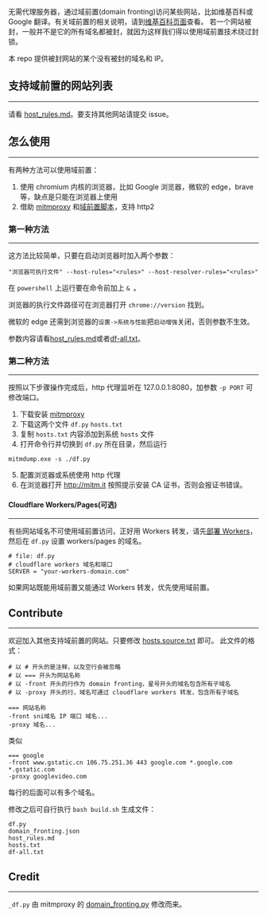 无需代理服务器，通过域前置(domain fronting)访问某些网站，比如维基百科或 Google 翻译。有关域前置的相关说明，请到[维基百科页面][wiki-df]查看。
若一个网站被封，一般并不是它的所有域名都被封，就因为这样我们得以使用域前置技术绕过封锁。

本 repo 提供被封网站的某个没有被封的域名和 IP。

## 支持域前置的网站列表
---
请看 [host_rules.md][rules]。要支持其他网站请提交 issue。


## 怎么使用
---
有两种方法可以使用域前置：

1. 使用 chromium 内核的浏览器，比如 Google 浏览器，微软的 edge，brave等，缺点是只能在浏览器上使用
2. 借助 [mitmproxy][mitm] 和[域前置脚本][df-py]，支持 http2


### 第一种方法
---
这方法比较简单，只要在启动浏览器时加入两个参数：
```
"浏览器可执行文件" --host-rules="<rules>" --host-resolver-rules="<rules>"
```
在 `powershell` 上运行要在命令前加上 `& `。

浏览器的执行文件路径可在浏览器打开 `chrome://version` 找到。

微软的 edge 还需到浏览器的`设置->系统与性能`把`启动增强`关闭，否则参数不生效。

参数内容请看[host_rules.md][rules]或者[df-all.txt][df-all]。


### 第二种方法
---
按照以下步骤操作完成后，http 代理监听在 127.0.0.1:8080，加参数 `-p PORT` 可修改端口。 

1. 下载安装 [mitmproxy][mitm-dl]
2. 下载这两个文件 `df.py` `hosts.txt`
3. 复制 `hosts.txt` 内容添加到系统 `hosts` 文件
4. 打开命令行并切换到 `df.py` 所在目录，然后运行
```
mitmdump.exe -s ./df.py
```
5. 配置浏览器或系统使用 http 代理
6. 在浏览器打开 http://mitm.it 按照提示安装 CA 证书，否则会报证书错误。


#### Cloudflare Workers/Pages(可选)
---
有些网站域名不可使用域前置访问，正好用 Workers 转发，请先[部署 Workers][workers]，
然后在 `df.py` 设置 workers/pages 的域名。
```
# file: df.py
# cloudflare workers 域名和端口
SERVER = "your-workers-domain.com"
```

如果网站既能用域前置又能通过 Workers 转发，优先使用域前置。


## Contribute
---
欢迎加入其他支持域前置的网站。只要修改 [hosts.source.txt][source] 即可。
此文件的格式：
```
# 以 # 开头的是注释，以及空行会被忽略
# 以 === 开头为网站名称
# 以 -front 开头的行作为 domain fronting，星号开头的域名包含所有子域名
# 以 -proxy 开头的行，域名可通过 cloudflare workers 转发，包含所有子域名

=== 网站名称
-front sni域名 IP 端口 域名...
-proxy 域名...
```

类似
```
=== google
-front www.gstatic.cn 106.75.251.36 443 google.com *.google.com *.gstatic.com
-proxy googlevideo.com
```
每行的后面可以有多个域名。

修改之后可自行执行 `bash build.sh` 生成文件：
```
df.py
domain_fronting.json
host_rules.md
hosts.txt
df-all.txt
```


## Credit
---
`_df.py` 由 mitmproxy 的 [domain_fronting.py][mitm-df] 修改而来。



[wiki-df]: https://zh.wikipedia.org/wiki/%E5%9F%9F%E5%89%8D%E7%BD%AE
[mitm]: https://github.com/mitmproxy/mitmproxy
[mitm-dl]: https://mitmproxy.org/
[df-py]: https://github.com/rabbit2123/domain-fronting/blob/main/df.py
[rules]: https://github.com/rabbit2123/domain-fronting/blob/main/host_rules.md
[source]: https://github.com/rabbit2123/domain-fronting/blob/main/hosts.source.txt
[mitm-df]: https://github.com/mitmproxy/mitmproxy/blob/main/examples/contrib/domain_fronting.py
[workers]: https://github.com/rabbit2123/domain-fronting/tree/main/cloud/workers
[df-all]: https://github.com/rabbit2123/domain-fronting/raw/main/df-all.txt

